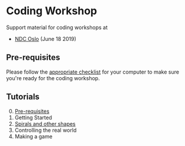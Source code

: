# Coding Workshop

Support material for coding workshops at

* [NDC Oslo](https://ndcoslo.com) (June 18 2019)

## Pre-requisites

Please follow the [appropriate checklist](./pre-requisites.md) for your computer to make sure you're ready for the coding workshop.

## Tutorials

0. [Pre-requisites](./pre-requisites.md)
0. Getting Started
0. [Spirals and other shapes](./spirals/spirals0.md)
0. Controlling the real world
0. Making a game
